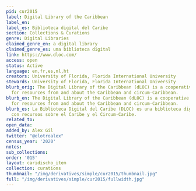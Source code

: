 ```yaml
---
pid: cur2015
label: Digital Library of the Caribbean
label_en:
label_es: Biblioteca digital del Caribe
section: Collections & Curations
genre: Digital Libraries
claimed_genre_en: a digital library
claimed_genre_es: una biblioteca digital
link: https://www.dloc.com/
access: open
status: Active
language: en,fr,es,nl,ht
creators: University of Florida, Florida International University
stewards: University of Florida, Florida International University
blurb_orig: The Digital Library of the Caribbean (dLOC) is a cooperative digital library
  for resources from and about the Caribbean and circum-Caribbean.
blurb_en: The Digital Library of the Caribbean (dLOC) is a cooperative digital library
  for resources from and about the Caribbean and circum-Caribbean.
blurb_es: La Biblioteca Digital del Caribe (DLOC) es una biblioteca digital cooperativa
  con recursos sobre el Caribe y el Circum-Caribe.
related_to:
open_data:
added_by: Alex Gil
twitter: "@elotroalex"
census_year: '2020'
notes:
sub_collections:
order: '015'
layout: caridischo_item
collection: curations
thumbnail: "/img/derivatives/simple/cur2015/thumbnail.jpg"
full: "/img/derivatives/simple/cur2015/fullwidth.jpg"
---
```

